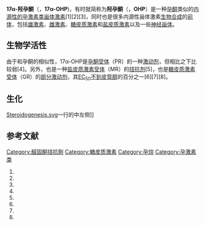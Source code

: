 **17α-羟孕酮**（，**17α-OHP**)，有时就简称为**羟孕酮**（，**OHP**）是一种[孕酮](../Page/孕酮.md "wikilink")类似的[内源性的](https://zh.wikipedia.org/wiki/内源 "wikilink")[孕激素类](https://zh.wikipedia.org/wiki/孕激素 "wikilink")[甾体激素](../Page/甾体激素.md "wikilink")\[1\]\[2\]\[3\]，同时也是很多内源性甾体激素[生物合成](../Page/生物合成.md "wikilink")的[前体](https://zh.wikipedia.org/wiki/前体 "wikilink")，包括[雄激素](https://zh.wikipedia.org/wiki/雄激素 "wikilink")、[雌激素](../Page/雌激素.md "wikilink")、[糖皮质激素](../Page/糖皮质激素.md "wikilink")和[盐皮质激素](../Page/盐皮质激素.md "wikilink")以及一些[神经甾体](https://zh.wikipedia.org/wiki/神经甾体 "wikilink")。

## 生物学活性

由于和孕酮的相似性，17α-OHP是[孕酮受体](../Page/孕酮受体.md "wikilink")（PR）的一种[激动剂](../Page/激动剂.md "wikilink")，但相比之下比较弱\[4\]。另外，也是一种[盐皮质激素受体](https://zh.wikipedia.org/wiki/盐皮质激素受体 "wikilink")（MR）的[拮抗剂](../Page/受体拮抗剂.md "wikilink")\[5\]，也是[糖皮质激素受体](https://zh.wikipedia.org/wiki/糖皮质激素受体 "wikilink")（GR）的[部分激动剂](../Page/部分激动剂.md "wikilink")，其[EC<sub>50</sub>不到](https://zh.wikipedia.org/wiki/EC50 "wikilink")[皮質醇](../Page/皮質醇.md "wikilink")的百分之一\[6\]\[7\]\[8\]。

## 生化

[Steroidogenesis.svg](https://zh.wikipedia.org/wiki/File:Steroidogenesis.svg "fig:Steroidogenesis.svg")一行的中左侧\]\]

## 参考文献

[Category:醛固酮拮抗劑](https://zh.wikipedia.org/wiki/Category:醛固酮拮抗劑 "wikilink") [Category:糖皮质激素](https://zh.wikipedia.org/wiki/Category:糖皮质激素 "wikilink") [Category:孕烷](https://zh.wikipedia.org/wiki/Category:孕烷 "wikilink") [Category:孕激素类](https://zh.wikipedia.org/wiki/Category:孕激素类 "wikilink")

1.
2.
3.
4.
5.
6.
7.
8.